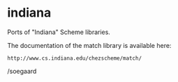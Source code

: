 indiana
=======

Ports of "Indiana" Scheme libraries.

The documentation of the match library is available here:

    http://www.cs.indiana.edu/chezscheme/match/

/soegaard
